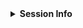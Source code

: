 <!-- If this issue relates to usage of the package, whether a
question, bug or similar, along with your query, please paste
your devtools::session_info() or sessionInfo() into the code
block below. If not, delete all this and proceed :) 

Please also include your Elasticsearch version as behavior of this package varies with the Elasticsearch version you're connecting to.
-->

<!-- make sure to include code examples if applicable and highlight
your code in code blocks like below (remove it if you aren't
showing any code examples) 

Make absolutely sure not to include any secrets in your issue!
-->

<details> <summary><strong>Session Info</strong></summary>

```r

```
</details>
